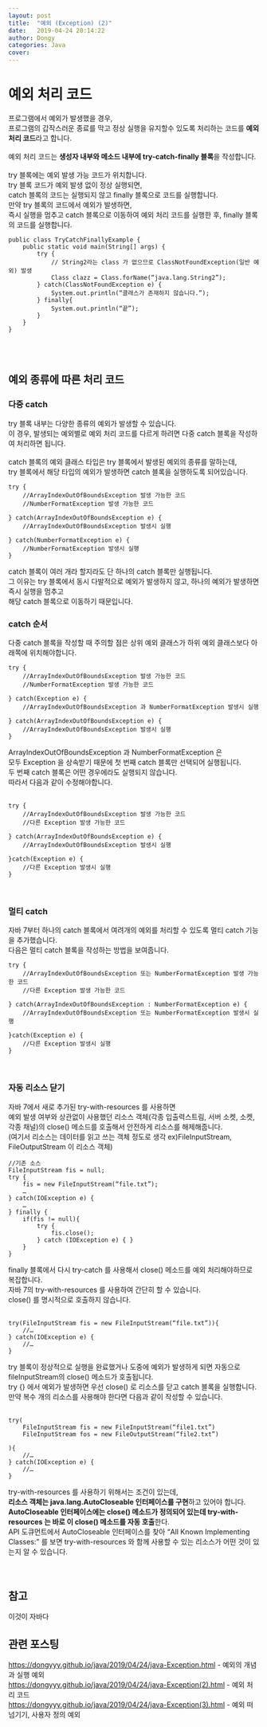 ```yaml
---
layout: post
title:  "예외 (Exception) (2)"
date:   2019-04-24 20:14:22
author: Dongy
categories: Java
cover:
---
```



# 예외 처리 코드

프로그램에서 예외가 발생했을 경우, <br>
프로그램의 갑작스러운 종료를 막고 정상 실행을 유지할수 있도록 처리하는 코드를 <strong>예외 처리 코드</strong>라고 합니다.<br>
<br>
예외 처리 코드는 <strong>생성자 내부와 메소드 내부에 try-catch-finally 블록</strong>을 작성합니다.<br>
<br>
try 블록에는 예외 발생 가능 코드가 위치합니다. <br>
try 블록 코드가 예외 발생 없이 정상 실행되면, <br>
catch 블록의 코드는 실행되지 않고 finally 블록으로 코드를 실행합니다.<br>
만약 try 블록의 코드에서 예외가 발생하면,<br>
즉시 실행을 멈추고 catch 블록으로 이동하여 예외 처리 코드를 실행한 후, finally 블록의 코드를 실행합니다.<br>

```
public class TryCatchFinallyExample {
	public static void main(String[] args) {
		try {
            // String2라는 class 가 없으므로 ClassNotFoundException(일반 예외) 발생
			Class clazz = Class.forName(“java.lang.String2”); 
		} catch(ClassNotFoundException e) {
			System.out.println(“클래스가 존재하지 않습니다.”);
		} finally{
			System.out.println(“끝”);
		}
	}
}
```
<br>
<br>

## 예외 종류에 따른 처리 코드

### 다중 catch
try 블록 내부는 다양한 종류의 예외가 발생할 수 있습니다.<br>
이 경우, 발생되는 예외별로 예외 처리 코드를 다르게 하려면 다중 catch 블록을 작성하여 처리하면 됩니다.<br>
<br>
catch 블록의 예외 클래스 타입은 try 블록에서 발생된 예외의 종류를 말하는데, <br>
try 블록에서 해당 타입의 예외가 발생하면 catch 블록을 실행하도록 되어있습니다.<br>

```
try {
	//ArrayIndexOutOfBoundsException 발생 가능한 코드
	//NumberFormatException 발생 가능한 코드

} catch(ArrayIndexOutOfBoundsException e) {
	//ArrayIndexOutOfBoundsException 발생시 실행

} catch(NumberFormatException e) {
	//NumberFormatException 발생시 실행
}
```
catch 블록이 여러 개라 할지라도 단 하나의 catch 블록만 실행됩니다. <br>
그 이유는 try 블록에서 동시 다발적으로 예외가 발생하지 않고, 하나의 예외가 발생하면 즉시 실행을 멈추고<br>
해당 catch 블록으로 이동하기 때문입니다.<br>


### catch 순서
다중 catch 블록을 작성할 때 주의할 점은 상위 예외 클래스가 하위 예외 클래스보다 아래쪽에 위치해야합니다.
```
try {
	//ArrayIndexOutOfBoundsException 발생 가능한 코드
	//NumberFormatException 발생 가능한 코드

} catch(Exception e) {
	//ArrayIndexOutOfBoundsException 과 NumberFormatException 발생시 실행

} catch(ArrayIndexOutOfBoundsException e) {
	//ArrayIndexOutOfBoundsException 발생시 실행
}
```
ArrayIndexOutOfBoundsException 과 NumberFormatException 은<br>
모두 Exception 을 상속받기 때문에 첫 번째 catch 블록만 선택되어 실행됩니다.<br>
두 번째 catch 블록은 어떤 경우에라도 실행되지 않습니다.<br>
따라서 다음과 같이 수정해야합니다.<br>
<br>

```
try {
	//ArrayIndexOutOfBoundsException 발생 가능한 코드
	//다른 Exception 발생 가능한 코드

} catch(ArrayIndexOutOfBoundsException e) {
	//ArrayIndexOutOfBoundsException 발생시 실행

}catch(Exception e) {
	//다른 Exception 발생시 실행
}
```
<br>

### 멀티 catch
자바 7부터 하나의 catch 블록에서 여려개의 예외를 처리할 수 있도록 멀티 catch 기능을 추가했습니다.<br>
다음은 멀티 catch 블록을 작성하는 방법을 보여줍니다.<br>

```
try {
	//ArrayIndexOutOfBoundsException 또는 NumberFormatException 발생 가능한 코드
	//다른 Exception 발생 가능한 코드

} catch(ArrayIndexOutOfBoundsException : NumberFormatException e) {
	//ArrayIndexOutOfBoundsException 또는 NumberFormatException 발생시 실행

}catch(Exception e) {
	//다른 Exception 발생시 실행
}
```
<br>

### 자동 리소스 닫기
자바 7에서 새로 추가된 try-with-resources 를 사용하면 <br>
예외 발생 여부와 상관없이 사용했던 리소스 객체(각종 입출력스트림, 서버 소켓, 소켓, 각종 채널)의 close() 메소드를 호출해서 안전하게 리소스를 해제해줍니다.<br>
(여기서 리소스는 데이터를 읽고 쓰는 객체 정도로 생각 ex)FileInputStream, FileOutputStream 이 리소스 객체)<br>

```
//기존 소스
FileInputStream fis = null;
try {
	fis = new FileInputStream(“file.txt”);
	…
} catch(IOException e) {
	…
} finally {
	if(fis != null){
		try {
			fis.close();
		} catch (IOException e) { }
	}
}
```
finally 블록에서 다시 try-catch 를 사용해서 close() 메소드를 예외 처리해야하므로 복잡합니다.<br>
자바 7의 try-with-resources 를 사용하여 간단히 할 수 있습니다.<br>
close() 를 명시적으로 호출하지 않습니다.<br>
<br>
```
try(FileInputStream fis = new FileInputStream(“file.txt”)){
	//…
} catch(IOException e) {
	//…
}
```
try 블록이 정상적으로 실행을 완료했거나 도중에 예외가 발생하게 되면 자동으로 fileInputStream의 close() 메소드가 호출됩니다.<br>
try {} 에서 예외가 발생하면 우선 close() 로 리소스를 닫고 catch 블록을 실행합니다.<br>
만약 복수 개의 리소스를 사용해야 한다면 다음과 같이 작성할 수 있습니다.<br>
<br>
```
try(
	FileInputStream fis = new FileInputStream(“file1.txt”)
	FileInputStream fos = new FileOutputStream(“file2.txt”)

){
	//…
} catch(IOException e) {
	//…
}
```
try-with-resources 를 사용하기 위해서는 조건이 있는데,<br>
<strong>리소스 객체는 java.lang.AutoCloseable 인터페이스를 구현</strong>하고 있어야 합니다.<br>
<strong>AutoCloseable 인터페이스에는 close() 메소드가 정의되어 있는데 try-with-resources 는 바로 이 close() 메소드를 자동 호출</strong>한다.<br>
API 도큐먼트에서 AutoCloseable 인터페이스를 찾아 “All Known Implementing Classes:” 를 보면 try-with-resources 와 함께 사용할 수 있는 리소스가 어떤 것이 있는지 알 수 있습니다.<br>
<br>
<br>

## 참고
이것이 자바다

## 관련 포스팅
https://dongyyy.github.io/java/2019/04/24/java-Exception.html - 예외의 개념과 실행 예외<br>
https://dongyyy.github.io/java/2019/04/24/java-Exception(2).html - 예외 처리 코드<br>
https://dongyyy.github.io/java/2019/04/24/java-Exception(3).html - 예외 떠넘기기, 사용자 정의 예외<br>